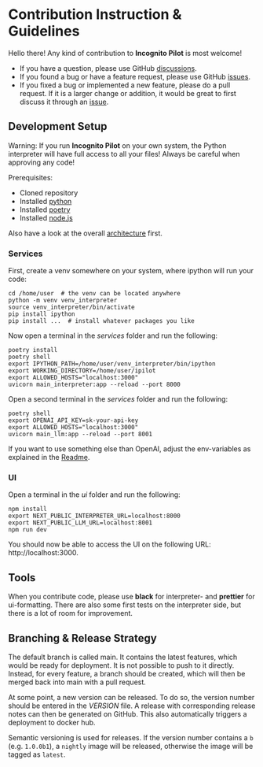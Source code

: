# Contribution Instruction & Guidelines

Hello there! Any kind of contribution to **Incognito Pilot** is most welcome!

- If you have a question, please use GitHub
  [discussions](https://github.com/silvanmelchior/IncognitoPilot/discussions).
- If you found a bug or have a feature request, please use GitHub
  [issues](https://github.com/silvanmelchior/IncognitoPilot/issues).
- If you fixed a bug or implemented a new feature, please do a pull request. If it
  is a larger change or addition, it would be great to first discuss it through an
  [issue](https://github.com/silvanmelchior/IncognitoPilot/issues).

## Development Setup

Warning: If you run **Incognito Pilot** on your own system, the Python interpreter will have full access to all your files!
Always be careful when approving any code!

Prerequisites:

- Cloned repository
- Installed [python](https://www.python.org/)
- Installed [poetry](https://python-poetry.org/)
- Installed [node.js](https://nodejs.org/)

Also have a look at the overall [architecture](/docs/architecture.png) first.

### Services

First, create a venv somewhere on your system, where ipython will run your code:

```shell
cd /home/user  # the venv can be located anywhere
python -m venv venv_interpreter
source venv_interpreter/bin/activate
pip install ipython
pip install ...  # install whatever packages you like
```

Now open a terminal in the *services* folder and run the following:

```shell
poetry install
poetry shell
export IPYTHON_PATH=/home/user/venv_interpreter/bin/ipython
export WORKING_DIRECTORY=/home/user/ipilot
export ALLOWED_HOSTS="localhost:3000"
uvicorn main_interpreter:app --reload --port 8000
```

Open a second terminal in the *services* folder and run the following:

```shell
poetry shell
export OPENAI_API_KEY=sk-your-api-key
export ALLOWED_HOSTS="localhost:3000"
uvicorn main_llm:app --reload --port 8001
```

If you want to use something else than OpenAI, adjust the env-variables as explained in the [Readme](/README.md).

### UI

Open a terminal in the *ui* folder and run the following:

```shell
npm install
export NEXT_PUBLIC_INTERPRETER_URL=localhost:8000
export NEXT_PUBLIC_LLM_URL=localhost:8001
npm run dev
```

You should now be able to access the UI on the following URL: http://localhost:3000.

## Tools

When you contribute code, please use **black** for interpreter- and **prettier** for ui-formatting.
There are also some first tests on the interpreter side, but there is a lot of room for improvement.

## Branching & Release Strategy

The default branch is called main.
It contains the latest features, which would be ready for deployment.
It is not possible to push to it directly.
Instead, for every feature, a branch should be created, which will then be merged back into main with a pull request.

At some point, a new version can be released.
To do so, the version number should be entered in the *VERSION* file.
A release with corresponding release notes can then be generated on GitHub.
This also automatically triggers a deployment to docker hub.

Semantic versioning is used for releases.
If the version number contains a `b` (e.g. `1.0.0b1`), a `nightly` image will be released, otherwise the image will be tagged as `latest`. 
